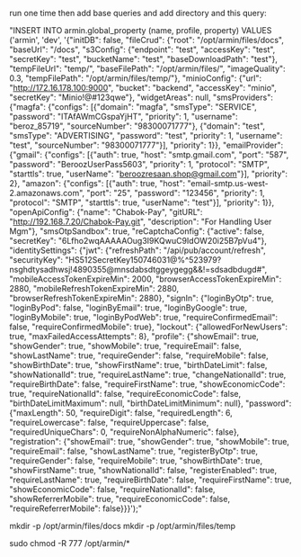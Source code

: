 run one time then add base queries and add directory and this query:

"INSERT INTO armin.global_property (name, profile, property) VALUES ('armin', 'dev', '{"initDB": false, "fileCrud": {"root": "/opt/armin/files/docs", "baseUrl": "/docs", "s3Config": {"endpoint": "test", "accessKey": "test", "secretKey": "test", "bucketName": "test", "baseDownloadPath": "test"}, "tempFileUrl": "temp/", "baseFilePath": "/opt/armin/files/", "imageQuality": 0.3, "tempFilePath": "/opt/armin/files/temp/"}, "minioConfig": {"url": "http://172.16.178.100:9000", "bucket": "backend", "accessKey": "minio", "secretKey": "Minio!@#123qwe"}, "widgetAreas": null, "smsProviders": {"magfa": {"configs": [{"domain": "magfa", "smsType": "SERVICE", "password": "ITAfAWmCGspaYjHT", "priority": 1, "username": "beroz_85719", "sourceNumber": "98300071777"}, {"domain": "test", "smsType": "ADVERTISING", "password": "test", "priority": 1, "username": "test", "sourceNumber": "98300071777"}], "priority": 1}}, "emailProvider": {"gmail": {"configs": [{"auth": true, "host": "smtp.gmail.com", "port": "587", "password": "BeroozUserPass5603", "priority": 1, "protocol": "SMTP", "starttls": true, "userName": "beroozresaan.shop@gmail.com"}], "priority": 2}, "amazon": {"configs": [{"auth": true, "host": "email-smtp.us-west-2.amazonaws.com", "port": "25", "password": "123456", "priority": 1, "protocol": "SMTP", "starttls": true, "userName": "test"}], "priority": 1}}, "openApiConfig": {"name": "Chabok-Pay", "gitURL": "http://192.168.7.20/Chabok-Pay.git", "description": "For Handling User Mgm"}, "smsOtpSandbox": true, "reCaptchaConfig": {"active": false, "secretKey": "6Lfho2wqAAAAAOug3I9KQwuC9IdOW20i25B7pVu4"}, "identitySettings": {"jwt": {"refreshPath": "/api/pub/account/refresh", "securityKey": "HS512SecretKey150746031@%^523979?nsghdtysadhwsj!4890355@mnsdabsdtggeygegg&&!=sdsadbdugd#", "mobileAccessTokenExpireMin": 2000, "browserAccessTokenExpireMin": 2880, "mobileRefreshTokenExpireMin": 2880, "browserRefreshTokenExpireMin": 2880}, "signIn": {"loginByOtp": true, "loginByPod": false, "loginByEmail": true, "loginByGoogle": true, "loginByMobile": true, "loginByPodWeb": true, "requireConfirmedEmail": false, "requireConfirmedMobile": true}, "lockout": {"allowedForNewUsers": true, "maxFailedAccessAttempts": 8}, "profile": {"showEmail": true, "showGender": true, "showMobile": true, "requireEmail": false, "showLastName": true, "requireGender": false, "requireMobile": false, "showBirthDate": true, "showFirstName": true, "birthDateLimit": false, "showNationalId": true, "requireLastName": true, "changeNationalId": true, "requireBirthDate": false, "requireFirstName": true, "showEconomicCode": true, "requireNationalId": false, "requireEconomicCode": false, "birthDateLimitMaximum": null, "birthDateLimitMinimum": null}, "password": {"maxLength": 50, "requireDigit": false, "requiredLength": 6, "requireLowercase": false, "requireUppercase": false, "requiredUniqueChars": 0, "requireNonAlphaNumeric": false}, "registration": {"showEmail": true, "showGender": true, "showMobile": true, "requireEmail": false, "showLastName": true, "registerByOtp": true, "requireGender": false, "requireMobile": true, "showBirthDate": true, "showFirstName": true, "showNationalId": false, "registerEnabled": true, "requireLastName": true, "requireBirthDate": false, "requireFirstName": true, "showEconomicCode": false, "requireNationalId": false, "showReferrerMobile": true, "requireEconomicCode": false, "requireReferrerMobile": false}}}');"

mkdir -p /opt/armin/files/docs
mkdir -p /opt/armin/files/temp

sudo chmod -R 777 /opt/armin/*
